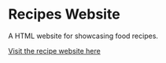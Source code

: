 # Recipes Website
A HTML website for showcasing food recipes.

[Visit the recipe website here](https://shelby8262.github.io/odin-recipes/)
